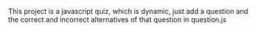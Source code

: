 This project is a javascript quiz, which is dynamic, just add a question and the correct and incorrect alternatives of that question in question.js 